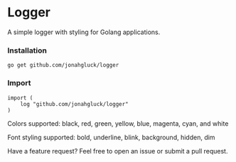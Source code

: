# Logger
A simple logger with styling for Golang applications.

### Installation
```
go get github.com/jonahgluck/logger
```

### Import
```golang
import (
	log "github.com/jonahgluck/logger"
)
```

Colors supported: black, red, green, yellow, blue, magenta, cyan, and white

Font styling supported: bold, underline, blink, background, hidden, dim

Have a feature request? Feel free to open an issue or submit a pull request. 
